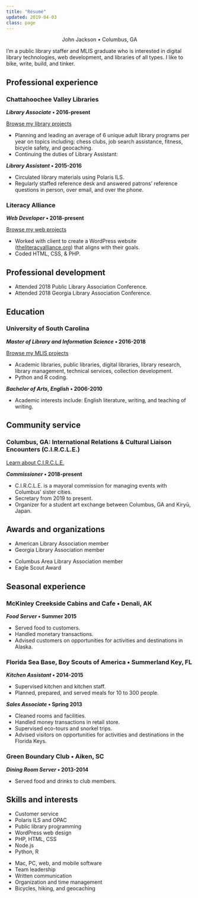 ```yaml
---
title: "Résumé"
updated: 2019-04-03
class: page
---
```

<p style="text-align:center" class="has-large-font-size">John Jackson • Columbus, GA</p>

I’m a public library staffer and MLIS graduate who is interested in digital library technologies, web development, and libraries of all types. I like to  bike, write, build, and tinker.

## Professional experience

### Chattahoochee Valley Libraries

<em><strong>Library Associate</strong></em><strong> • 2016-present</strong>

<div class="wp-block-button alignright noprint is-style-squared"><a class="wp-block-button__link" href="/libraries/">Browse my library projects<br></a></div>

- Planning and leading an average of 6 unique adult library programs per year on topics including: chess clubs, job search assistance, fitness, bicycle safety, and geocaching.
- Continuing the duties of Library Assistant:

<strong><em>Library Assistant</em> • 2015-2016</strong>

- Circulated library materials using Polaris ILS.
- Regularly staffed reference desk and answered patrons’ reference questions in person, over email, and over the phone.

### Literacy Alliance

<em><strong>Web Developer</strong></em><strong> • 2018-present</strong>

<div class="wp-block-button alignright noprint is-style-squared"><a class="wp-block-button__link" href="/web-development/">Browse my web projects</a></div>

- Worked with client to create a WordPress website ([theliteracyalliance.org](https://theliteracyalliance.org/)) that aligns with their goals.
- Coded HTML, CSS, & PHP.

## Professional development

- Attended 2018 Public Library Association Conference.
- Attended 2018 Georgia Library Association Conference.

## Education

### University of South Carolina

<strong><em>Master of Library and Information Science</em> • 2016-2018 </strong>

<div class="wp-block-button alignright noprint is-style-squared"><a class="wp-block-button__link" href="/tag/MLIS/">Browse my MLIS projects<br></a></div>

- Academic libraries, public libraries, digital libraries, library research, library management, technical services, collection development.
- Python and R coding.

<strong><em>Bachelor of Arts, English</em> • 2006-2010</strong>

- Academic interests include: English literature, writing, and teaching of writing.

## Community service

### Columbus, GA: International Relations &amp; Cultural Liaison Encounters (C.I.R.C.L.E.)

<div class="wp-block-button alignright is-style-squared"><a class="wp-block-button__link" href="https://www.columbusga.gov/mayor/circle.htm">Learn about C.I.R.C.L.E.</a></div>

<em><strong>Commissioner</strong></em><strong> • 2018-present</strong>

- C.I.R.C.L.E. is a mayoral commission for managing events with Columbus’ sister cities.
- Secretary from 2019 to present.
- Organizer for a student art exchange between Columbus, GA and Kiryū, Japan.

## Awards and organizations

<div class="wp-block-columns has-2-columns"><!-- wp:column -->
<div class="wp-block-column"><!-- wp:list -->

- American Library Association member
- Georgia Library Association member

</div>
<div class="wp-block-column">

- Columbus Area Library Association member
- Eagle Scout Award
</div>
</div>

## Seasonal experience

### McKinley Creekside Cabins and Cafe • Denali, AK

<strong><em>Food Server</em> • Summer 2015</strong>

- Served food to customers.
- Handled monetary transactions.
- Advised customers on opportunities for activities and destinations in Alaska.

### Florida Sea Base, Boy Scouts of America • Summerland Key, FL

<strong><em>Kitchen Assistant</em> • 2014-2015</strong>

- Supervised kitchen and kitchen staff.
- Planned, prepared, and served meals for 10 to 300 people.

<em><strong>Sales Associate</strong></em><strong> • Spring 2013</strong>

- Cleaned rooms and facilities.
- Handled money transactions in retail store.
- Supervised eco-tours and snorkel trips.
- Advised visitors on opportunities for activities and destinations in the Florida Keys.

### Green Boundary Club • Aiken, SC

<strong><em>Dining Room Server</em> • 2013-2014</strong>

- Served food and drinks to club members.

## Skills and interests

<div class="wp-block-columns has-2-columns">
<div class="wp-block-column">

- Customer service
- Polaris ILS and OPAC
- Public library programming
- WordPress web design
- PHP, HTML, CSS
- Node.js
- Python, R


</div>
<div class="wp-block-column">


- Mac, PC, web, and mobile software
- Team leadership
- Written communication
- Organization and time management
- Bicycles, hiking, and geocaching
</div>
</div>
